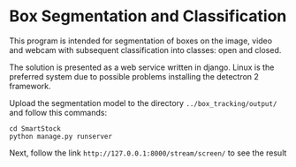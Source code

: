 Box Segmentation and Classification
====

This program is intended for segmentation of boxes on the image, video and webcam with subsequent classification into classes: open and closed.

The solution is presented as a web service written in django. 
Linux is the preferred system due to possible problems installing the detectron 2 framework.

Upload the segmentation model to the directory ```../box_tracking/output/``` and follow this commands:

```
cd SmartStock
python manage.py runserver
```
Next, follow the link ```http://127.0.0.1:8000/stream/screen/``` to see the result

